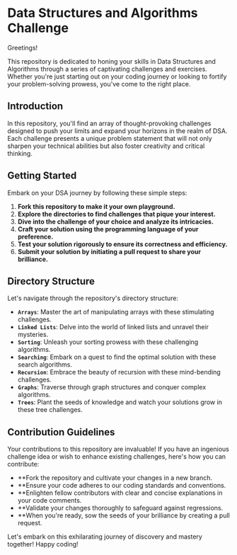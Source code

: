 # Data Structures and Algorithms Challenge

Greetings!

This repository is dedicated to honing your skills in Data Structures and Algorithms through a series of captivating challenges and exercises. Whether you're just starting out on your coding journey or looking to fortify your problem-solving prowess, you've come to the right place.

## Introduction

In this repository, you'll find an array of thought-provoking challenges designed to push your limits and expand your horizons in the realm of DSA. Each challenge presents a unique problem statement that will not only sharpen your technical abilities but also foster creativity and critical thinking.

## Getting Started

Embark on your DSA journey by following these simple steps:

1. **Fork this repository to make it your own playground.**
2. **Explore the directories to find challenges that pique your interest.**
3. **Dive into the challenge of your choice and analyze its intricacies.**
4. **Craft your solution using the programming language of your preference.**
5. **Test your solution rigorously to ensure its correctness and efficiency.**
6. **Submit your solution by initiating a pull request to share your brilliance.**

## Directory Structure

Let's navigate through the repository's directory structure:

- **`Arrays`**: Master the art of manipulating arrays with these stimulating challenges.
- **`Linked Lists`**: Delve into the world of linked lists and unravel their mysteries.
- **`Sorting`**: Unleash your sorting prowess with these challenging algorithms.
- **`Searching`**: Embark on a quest to find the optimal solution with these search algorithms.
- **`Recursion`**: Embrace the beauty of recursion with these mind-bending challenges.
- **`Graphs`**: Traverse through graph structures and conquer complex algorithms.
- **`Trees`**: Plant the seeds of knowledge and watch your solutions grow in these tree challenges.

## Contribution Guidelines

Your contributions to this repository are invaluable! If you have an ingenious challenge idea or wish to enhance existing challenges, here's how you can contribute:

- **Fork the repository and cultivate your changes in a new branch.
- **Ensure your code adheres to our coding standards and conventions.
- **Enlighten fellow contributors with clear and concise explanations in your code comments.
- **Validate your changes thoroughly to safeguard against regressions.
- **When you're ready, sow the seeds of your brilliance by creating a pull request.

Let's embark on this exhilarating journey of discovery and mastery together! Happy coding!


